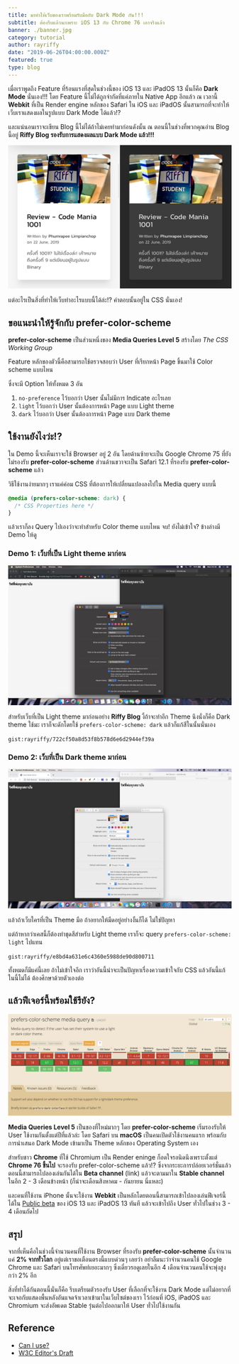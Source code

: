 ```yaml
---
title: มาทำให้เว็บของเราพร้อมรับมือกับ Dark Mode กัน!!!
subtitle: ต้องรีบแล้วนะเพราะ iOS 13 กับ Chrome 76 เอาจริงแล้ว
banner: ./banner.jpg
category: tutorial
author: rayriffy
date: "2019-06-26T04:00:00.000Z"
featured: true
type: blog
---
```


เมื่อเราพูดถึง Feature ที่ร้อนแรงที่สุดในช่วงนี้ของ iOS 13 และ iPadOS 13 นั้นก็คือ **Dark Mode** นั่นเอง!!! โดย Feature นี้ไม่ได้ถูกจำกัดที่แค่ภายใน Native App อีกแล้ว ณ เวลานี้ **Webkit** ที่เป็น Render engine หลักของ Safari ใน iOS และ iPadOS นั้นสามารถที่จะทำให้เว็บเราแสดงผลในรูปแบบ Dark Mode ได้แล้ว!?

และแน่นอนเราจะเขียน Blog นี้ไม่ได้ถ้าไม่เคยทำมาก่อนดังนั้น ณ ตอนนี้ในช่วงที่พวกคุณอ่าน Blog นี้อยู่ **Riffy Blog รองรับการแสดงผลแบบ Dark Mode แล้ว!!!**

![Riffy Blog info-card](./riffyblog-dark.jpg)

แต่อะไรเป็นสิ่งที่ทำให้เว็บทำอะไรแบบนี้ได้ล่ะ!? คำตอบนั้นอยู่ใน CSS นั่นเอง!

## ขอแนะนำให้รู้จักกับ prefer-color-scheme

**prefer-color-scheme** เป็นส่วนหนึ่งของ **Media Queries Level 5** สร้างโดย *The CSS Working Group*

Feature หลักของตัวนี้คือสามารถใช้ตรวจสอบว่า User ที่เรียกหน้า Page ขึ้นมาใช้ Color scheme แบบไหน

ซึ่งจะมี Option ให้ทั้งหมด 3 อัน

1.  `no-preference` ไว้บอกว่า User นั้นไม่มีการ Indicate อะไรเลย
2.  `light` ไว้บอกว่า User นั้นต้องการหน้า Page แบบ Light theme
2.  `dark` ไว้บอกว่า User นั้นต้องการหน้า Page แบบ Dark theme

## ใช้งานยังไงว่ะ!?

ใน Demo นี้จะเห็นเราจะใช้ Browser อยู่ 2 อัน โดยด้านซ้ายจะเป็น Google Chrome 75 ที่ยังไม่รองรับ **prefer-color-scheme** ส่วนด้านขวาจะเป็น Safari 12.1 ที่รองรับ **prefer-color-scheme**  แล้ว

วิธีใช้งานง่ายมากๆ เราแค่ค่อม CSS ที่ต้องการให้เปลี่ยนแปลงลงไปใน Media query แบบนี้

```css
@media (prefers-color-scheme: dark) {
  /* CSS Properties here */
}
```

แล้วเราก็ลง Query ไปเองว่าจะทำสำหรับ Color theme แบบไหน จบ! ยังไม่เข้าใจ? ข้างล่างมี Demo ให้ดู

### Demo 1: เว็บที่เป็น Light theme มาก่อน

![Demo 1](./demo-1.jpg)


สำหรับเว็บที่เป็น Light theme มาก่อนอย่าง **Riffy Blog** งี้ถ้าจะทำอีก Theme นึงนั่งก็คือ Dark theme ใช้มะ เราก็จะดักโดยใช้ `prefers-color-scheme: dark` แล้วก็แก้สีในนั้นนั่นเอง

`gist:rayriffy/722cf50a8d53f8b578d6e6d2944ef39a`

### Demo 2: เว็บที่เป็น Dark theme มาก่อน

![Demo 2](./demo-2.jpg)

แล้วถ้าเว็บใครที่เป็น Theme มือ ถ้าอยากให้มืดอยู่อย่างงั้นก็ได้ ไม่ใช่ปัญหา

แต่ถ้าหากว่าเคสนี้ก็ต้องทำชุดสีสำหรับ Light theme เราก็จะ query `prefers-color-scheme: light` ไปแทน

`gist:rayriffy/e8bd4a631e6c4360e5988de90d800711`

ทั้งหมดก็มีแค่นี้เลย ถ้าไม่เข้าใจอีก เราว่าอันนี้น่าจะเป็นปัญหาเรื่องความเข้าใจกับ CSS แล้วอันนี้แก้ในนี้ไม่ได้ ต้องศึกษาด้วยตัวเองต่อ

## แล้วฟีเจอร์นี้พร้อมใช้รึยัง?

![Can I Use?](./caniuse.jpg)

**Media Queries Level 5** เป็นของที่ใหม่มากๆ โดย **prefer-color-scheme** เริ่มรองรับให้ User ใช้งานกันตั้งแต่ปีที่แล้วล่ะ โดย Safari บน **macOS** เป็นคนเปิดตัวใช้งานคนแรก พร้อมกับการนำเสนอ Dark Mode เข้ามาเป็น Theme หลักของ Operating System เอง

สำหรับชาว **Chrome** ที่ใช้ Chromium เป็น Render eninge ก็อดใจรอนิดนึงเพราะตั้งแต่ **Chrome 76 ขึ้นไป** จะรองรับ prefer-color-scheme แล้ว!? ซึ่งจากระยะการปล่อยเวอร์ชั่นแล้วตอนนี้สามารถไปลองเล่นกันได้ใน **Beta channel** (link) แล้วจะตามมาใน **Stable channel** ในอีก 2 - 3 เดือนข้างหน้า (ก็น่าจะเดือนสิงหาคม - กันยายน นี่แหละ)

และคนที่ใช้งาน iPhone นั้นจะใช้งาน **Webkit** เป็นหลักโดยตอนนี้สามารถเข้าไปลองเล่นฟีเจอร์นี้ได้ใน [Public beta](https://beta.apple.com) ของ iOS 13 และ iPadOS 13 ทันที แล้วจะเข้าไปถึง User ทั่วไปในช่วง 3 - 4 เดือนถัดไป

## สรุป

จากที่เห็นคือในช่วงนี้จำนวนคนที่ใช้งาน Browser ที่รองรับ **prefer-color-scheme** นั้นจำนวนแค่ **2% จากทั่วโลก** อยู่แต่เราขอเตือนตรงนี้แบบด่วนๆ เลยว่า อย่าลืมนะว่าจำนวนคนใช้ Google Chrome และ Safari บนโทรศัพท์เยอะมากๆ ซึ่งเดี๋ยวรอดูเลยในอีก 4 เดือนจำนวนคนใช้จะพุ่งสูงกว่า 2% อีก

สิ่งที่ทำได้กันตอนนี้นั่นก็คือ รีบเตรียมตัวรองรับ User ที่เลือกที่จะใช้งาน Dark Mode แต่ไม่อยากที่จะเจอกับแสดงพื้นหลังอันแจดจ้าเวลาเข้ามาในเว็บไซต์ของเรา ไว้ก่อนที่ iOS, iPadOS และ Chromium จะส่งอัพเดต Stable รุ่นต่อไปออกมาให้ User ทั่วไปใช้งานกัน

## Reference

-   [Can I use?](https://caniuse.com/#feat=prefers-color-scheme)
-   [W3C Editor's Draft](https://drafts.csswg.org/mediaqueries-5/#prefers-color-scheme)
